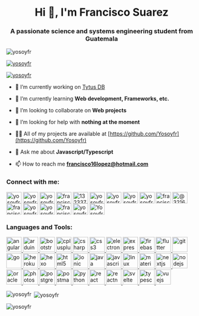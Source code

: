 <!--### Hi there 👋

- 🔭 I’m currently working on ... SQL Interpreter
- 🌱 I’m currently learning ... Web development
- 👯 I’m looking to collaborate on ... Web projects
- 🤔 I’m looking for help with ... nothing at the moment
- 💬 Ask me about ... Javascript/Typescript
- 📫 How to reach me: ... Email -> francisco16lopez@hotmail.com, Instagram -> [@yosoyfr](https://www.instagram.com/yosoyfr/) and Twitter -> [@yosoyfr](https://twitter.com/yosoyfr) 
- 😄 Pronouns: ... yosoyfr

-->
<h1 align="center">Hi 👋, I'm Francisco Suarez</h1>
<h3 align="center">A passionate science and systems engineering student from Guatemala</h3>

<p align="left"> <img src="https://komarev.com/ghpvc/?username=yosoyfr&label=Profile%20views&color=0e75b6&style=flat" alt="yosoyfr" /> </p>

<p align="left"> <a href="https://github.com/ryo-ma/github-profile-trophy"><img src="https://github-profile-trophy.vercel.app/?username=yosoyfr" alt="yosoyfr" /></a> </p>

<p align="left"> <a href="https://twitter.com/yosoyfr" target="blank"><img src="https://img.shields.io/twitter/follow/yosoyfr?logo=twitter&style=for-the-badge" alt="yosoyfr" /></a> </p>

- 🔭 I’m currently working on [Tytus DB](https://github.com/tytusdb/tytus)

- 🌱 I’m currently learning **Web development, Frameworks, etc.**

- 👯 I’m looking to collaborate on **Web projects**

- 🤝 I’m looking for help with **nothing at the moment**

- 👨‍💻 All of my projects are available at [https://github.com/Yosoyfr](https://github.com/Yosoyfr)

- 💬 Ask me about **Javascript/Typescript**

- 📫 How to reach me **francisco16lopez@hotmail.com**

<h3 align="left">Connect with me:</h3>
<p align="left">
<a href="https://codepen.io/yosoyfr" target="blank"><img align="center" src="https://cdn.jsdelivr.net/npm/simple-icons@3.0.1/icons/codepen.svg" alt="yosoyfr" height="30" width="40" /></a>
<a href="https://dev.to/yosoyfr" target="blank"><img align="center" src="https://cdn.jsdelivr.net/npm/simple-icons@3.0.1/icons/dev-dot-to.svg" alt="yosoyfr" height="30" width="40" /></a>
<a href="https://twitter.com/yosoyfr" target="blank"><img align="center" src="https://cdn.jsdelivr.net/npm/simple-icons@3.0.1/icons/twitter.svg" alt="yosoyfr" height="30" width="40" /></a>
<a href="https://linkedin.com/in/francisco-suarez-1b1744201" target="blank"><img align="center" src="https://cdn.jsdelivr.net/npm/simple-icons@3.0.1/icons/linkedin.svg" alt="francisco-suarez-1b1744201" height="30" width="40" /></a>
<a href="https://stackoverflow.com/users/13233723" target="blank"><img align="center" src="https://cdn.jsdelivr.net/npm/simple-icons@3.0.1/icons/stackoverflow.svg" alt="13233723" height="30" width="40" /></a>
<a href="https://codesandbox.com/yosoyfr" target="blank"><img align="center" src="https://cdn.jsdelivr.net/npm/simple-icons@3.0.1/icons/codesandbox.svg" alt="yosoyfr" height="30" width="40" /></a>
<a href="https://kaggle.com/yosoyfr" target="blank"><img align="center" src="https://cdn.jsdelivr.net/npm/simple-icons@3.0.1/icons/kaggle.svg" alt="yosoyfr" height="30" width="40" /></a>
<a href="https://instagram.com/yosoyfr" target="blank"><img align="center" src="https://cdn.jsdelivr.net/npm/simple-icons@3.0.1/icons/instagram.svg" alt="yosoyfr" height="30" width="40" /></a>
<a href="https://dribbble.com/yosoyfr" target="blank"><img align="center" src="https://cdn.jsdelivr.net/npm/simple-icons@3.0.1/icons/dribbble.svg" alt="yosoyfr" height="30" width="40" /></a>
<a href="https://www.behance.net/franciscosuarez5" target="blank"><img align="center" src="https://cdn.jsdelivr.net/npm/simple-icons@3.0.1/icons/behance.svg" alt="franciscosuarez5" height="30" width="40" /></a>
<a href="https://medium.com/@3216883330506" target="blank"><img align="center" src="https://cdn.jsdelivr.net/npm/simple-icons@3.0.1/icons/medium.svg" alt="@3216883330506" height="30" width="40" /></a>
<a href="https://www.hackerrank.com/francisco16lopez" target="blank"><img align="center" src="https://cdn.jsdelivr.net/npm/simple-icons@3.0.1/icons/hackerrank.svg" alt="francisco16lopez" height="30" width="40" /></a>
<a href="https://codeforces.com/profile/yosoyfr" target="blank"><img align="center" src="https://cdn.jsdelivr.net/npm/simple-icons@3.0.1/icons/codeforces.svg" alt="yosoyfr" height="30" width="40" /></a>
<a href="https://www.leetcode.com/yosoyfr" target="blank"><img align="center" src="https://cdn.jsdelivr.net/npm/simple-icons@3.0.1/icons/leetcode.svg" alt="yosoyfr" height="30" width="40" /></a>
<a href="https://www.hackerearth.com/francisco126" target="blank"><img align="center" src="https://cdn.jsdelivr.net/npm/simple-icons@3.0.1/icons/hackerearth.svg" alt="francisco126" height="30" width="40" /></a>
<a href="https://www.topcoder.com/members/yosoyfr" target="blank"><img align="center" src="https://cdn.jsdelivr.net/npm/simple-icons@3.0.1/icons/topcoder.svg" alt="yosoyfr" height="30" width="40" /></a>
<a href="https://discord.gg/Yosoyfr#8082" target="blank"><img align="center" src="https://cdn.jsdelivr.net/npm/simple-icons@3.0.1/icons/discord.svg" alt="Yosoyfr#8082" height="30" width="40" /></a>
</p>

<h3 align="left">Languages and Tools:</h3>
<p align="left"> <a href="https://angular.io" target="_blank"> <img src="https://devicons.github.io/devicon/devicon.git/icons/angularjs/angularjs-original.svg" alt="angularjs" width="40" height="40"/> </a> <a href="https://www.arduino.cc/" target="_blank"> <img src="https://cdn.worldvectorlogo.com/logos/arduino-1.svg" alt="arduino" width="40" height="40"/> </a> <a href="https://getbootstrap.com" target="_blank"> <img src="https://devicons.github.io/devicon/devicon.git/icons/bootstrap/bootstrap-plain.svg" alt="bootstrap" width="40" height="40"/> </a> <a href="https://www.w3schools.com/cpp/" target="_blank"> <img src="https://devicons.github.io/devicon/devicon.git/icons/cplusplus/cplusplus-original.svg" alt="cplusplus" width="40" height="40"/> </a> <a href="https://www.w3schools.com/cs/" target="_blank"> <img src="https://devicons.github.io/devicon/devicon.git/icons/csharp/csharp-original.svg" alt="csharp" width="40" height="40"/> </a> <a href="https://www.w3schools.com/css/" target="_blank"> <img src="https://devicons.github.io/devicon/devicon.git/icons/css3/css3-original-wordmark.svg" alt="css3" width="40" height="40"/> </a> <a href="https://www.electronjs.org" target="_blank"> <img src="https://devicons.github.io/devicon/devicon.git/icons/electron/electron-original.svg" alt="electron" width="40" height="40"/> </a> <a href="https://expressjs.com" target="_blank"> <img src="https://devicons.github.io/devicon/devicon.git/icons/express/express-original-wordmark.svg" alt="express" width="40" height="40"/> </a> <a href="https://firebase.google.com/" target="_blank"> <img src="https://www.vectorlogo.zone/logos/firebase/firebase-icon.svg" alt="firebase" width="40" height="40"/> </a> <a href="https://flutter.dev" target="_blank"> <img src="https://www.vectorlogo.zone/logos/flutterio/flutterio-icon.svg" alt="flutter" width="40" height="40"/> </a> <a href="https://git-scm.com/" target="_blank"> <img src="https://www.vectorlogo.zone/logos/git-scm/git-scm-icon.svg" alt="git" width="40" height="40"/> </a> <a href="https://golang.org" target="_blank"> <img src="https://devicons.github.io/devicon/devicon.git/icons/go/go-original.svg" alt="go" width="40" height="40"/> </a> <a href="https://heroku.com" target="_blank"> <img src="https://www.vectorlogo.zone/logos/heroku/heroku-icon.svg" alt="heroku" width="40" height="40"/> </a> <a href="hexo.io/" target="_blank"> <img src="https://www.vectorlogo.zone/logos/hexoio/hexoio-icon.svg" alt="hexo" width="40" height="40"/> </a> <a href="https://www.w3.org/html/" target="_blank"> <img src="https://devicons.github.io/devicon/devicon.git/icons/html5/html5-original-wordmark.svg" alt="html5" width="40" height="40"/> </a> <a href="https://ionicframework.com" target="_blank"> <img src="https://upload.wikimedia.org/wikipedia/commons/d/d1/Ionic_Logo.svg" alt="ionic" width="40" height="40"/> </a> <a href="https://www.java.com" target="_blank"> <img src="https://devicons.github.io/devicon/devicon.git/icons/java/java-original-wordmark.svg" alt="java" width="40" height="40"/> </a> <a href="https://developer.mozilla.org/en-US/docs/Web/JavaScript" target="_blank"> <img src="https://devicons.github.io/devicon/devicon.git/icons/javascript/javascript-original.svg" alt="javascript" width="40" height="40"/> </a> <a href="https://www.linux.org/" target="_blank"> <img src="https://devicons.github.io/devicon/devicon.git/icons/linux/linux-original.svg" alt="linux" width="40" height="40"/> </a> <a href="https://materializecss.com/" target="_blank"> <img src="https://raw.githubusercontent.com/prplx/svg-logos/5585531d45d294869c4eaab4d7cf2e9c167710a9/svg/materialize.svg" alt="materialize" width="40" height="40"/> </a> <a href="https://nextjs.org/" target="_blank"> <img src="https://cdn.worldvectorlogo.com/logos/nextjs-3.svg" alt="nextjs" width="40" height="40"/> </a> <a href="https://nodejs.org" target="_blank"> <img src="https://devicons.github.io/devicon/devicon.git/icons/nodejs/nodejs-original-wordmark.svg" alt="nodejs" width="40" height="40"/> </a> <a href="https://www.oracle.com/" target="_blank"> <img src="https://devicons.github.io/devicon/devicon.git/icons/oracle/oracle-original.svg" alt="oracle" width="40" height="40"/> </a> <a href="https://www.photoshop.com/en" target="_blank"> <img src="https://devicons.github.io/devicon/devicon.git/icons/photoshop/photoshop-plain.svg" alt="photoshop" width="40" height="40"/> </a> <a href="https://www.postgresql.org" target="_blank"> <img src="https://devicons.github.io/devicon/devicon.git/icons/postgresql/postgresql-original-wordmark.svg" alt="postgresql" width="40" height="40"/> </a> <a href="https://postman.com" target="_blank"> <img src="https://www.vectorlogo.zone/logos/getpostman/getpostman-icon.svg" alt="postman" width="40" height="40"/> </a> <a href="https://www.python.org" target="_blank"> <img src="https://devicons.github.io/devicon/devicon.git/icons/python/python-original.svg" alt="python" width="40" height="40"/> </a> <a href="https://reactjs.org/" target="_blank"> <img src="https://devicons.github.io/devicon/devicon.git/icons/react/react-original-wordmark.svg" alt="react" width="40" height="40"/> </a> <a href="https://reactnative.dev/" target="_blank"> <img src="https://reactnative.dev/img/header_logo.svg" alt="reactnative" width="40" height="40"/> </a> <a href="https://svelte.dev" target="_blank"> <img src="https://upload.wikimedia.org/wikipedia/commons/1/1b/Svelte_Logo.svg" alt="svelte" width="40" height="40"/> </a> <a href="https://www.typescriptlang.org/" target="_blank"> <img src="https://devicons.github.io/devicon/devicon.git/icons/typescript/typescript-original.svg" alt="typescript" width="40" height="40"/> </a> <a href="https://vuejs.org/" target="_blank"> <img src="https://devicons.github.io/devicon/devicon.git/icons/vuejs/vuejs-original-wordmark.svg" alt="vuejs" width="40" height="40"/> </a> </p>

<p><img align="left" src="https://github-readme-stats.vercel.app/api/top-langs?username=yosoyfr&show_icons=true&locale=en&layout=compact" alt="yosoyfr" /></p>

<p>&nbsp;<img align="center" src="https://github-readme-stats.vercel.app/api?username=yosoyfr&show_icons=true&locale=en" alt="yosoyfr" /></p>

<p><img align="center" src="https://github-readme-streak-stats.herokuapp.com/?user=yosoyfr&" alt="yosoyfr" /></p>

